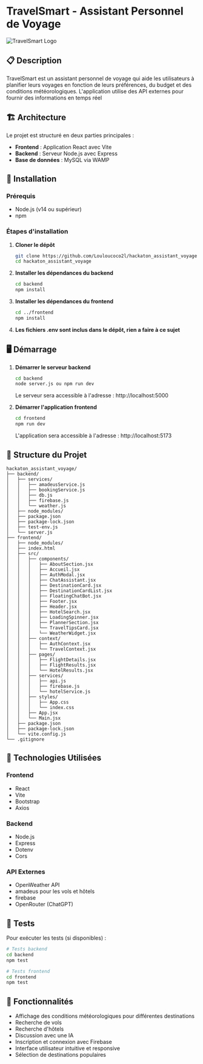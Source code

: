 # TravelSmart - Assistant Personnel de Voyage

![TravelSmart Logo](https://placehold.co/600x200/5271ff/ffffff?text=TravelSmart&font=montserrat)

## 📋 Description

TravelSmart est un assistant personnel de voyage qui aide les utilisateurs à planifier leurs voyages en fonction de leurs préférences, du budget et des conditions météorologiques. L'application utilise des API externes pour fournir des informations en temps réel 

## 🏗️ Architecture

Le projet est structuré en deux parties principales :
- **Frontend** : Application React avec Vite
- **Backend** : Serveur Node.js avec Express
- **Base de données** : MySQL via WAMP

## 🚀 Installation

### Prérequis
- Node.js (v14 ou supérieur)
- npm 

### Étapes d'installation

1. **Cloner le dépôt**
   ```bash
   git clone https://github.com/Louloucoco2l/hackaton_assistant_voyage.git
   cd hackaton_assistant_voyage
   ```

2. **Installer les dépendances du backend**
   ```bash
   cd backend
   npm install
   ```

3. **Installer les dépendances du frontend**
   ```bash
   cd ../frontend
   npm install
   ```
   
4. **Les fichiers .env sont inclus dans le dépôt, rien a faire à ce sujet**
## 🖥️ Démarrage

1. **Démarrer le serveur backend**
   ```bash
   cd backend
   node server.js ou npm run dev
   ```
   Le serveur sera accessible à l'adresse : http://localhost:5000

2. **Démarrer l'application frontend**
   ```bash
   cd frontend
   npm run dev
   ```
   L'application sera accessible à l'adresse : http://localhost:5173


## 📁 Structure du Projet
```
hackaton_assistant_voyage/
├── backend/
│   ├── services/
│   │   ├── amadeusService.js
│   │   ├── bookingService.js
│   │   ├── db.js
│   │   ├── firebase.js
│   │   └── weather.js
│   ├── node_modules/
│   ├── package.json
│   ├── package-lock.json
│   ├── test-env.js
│   └── server.js
├── frontend/
│   ├── node_modules/
│   ├── index.html
│   ├── src/
│   │   ├── components/
│   │   │   ├── AboutSection.jsx
│   │   │   ├── Accueil.jsx
│   │   │   ├── AuthModal.jsx
│   │   │   ├── ChatAssistant.jsx
│   │   │   ├── DestinationCard.jsx
│   │   │   ├── DestinationCardList.jsx
│   │   │   ├── FloatingChatBot.jsx
│   │   │   ├── Footer.jsx
│   │   │   ├── Header.jsx
│   │   │   ├── HotelSearch.jsx
│   │   │   ├── LoadingSpinner.jsx
│   │   │   ├── PlannerSection.jsx
│   │   │   └── TravelTipsCard.jsx
│   │   │   └── WeatherWidget.jsx
│   │   ├── context/
│   │   │   ├── AuthContext.jsx
│   │   │   └── TravelContext.jsx
│   │   ├── pages/
│   │   │   ├── FlightDetails.jsx
│   │   │   ├── FlightResults.jsx
│   │   │   └── HotelResults.jsx
│   │   ├── services/
│   │   │   ├── api.js
│   │   │   ├── firebase.js
│   │   │   └── hotelService.js
│   │   ├── styles/
│   │   │   ├── App.css
│   │   │   └── index.css
│   │   ├── App.jsx
│   │   └── Main.jsx
│   ├── package.json
│   ├── package-lock.json
│   └── vite.config.js
└── .gitignore

```

## 🔧 Technologies Utilisées

### Frontend
- React
- Vite
- Bootstrap
- Axios

### Backend
- Node.js
- Express
- Dotenv
- Cors

### API Externes
- OpenWeather API
- amadeus pour les vols et hôtels
- firebase 
- OpenRouter (ChatGPT)

## 🧪 Tests

Pour exécuter les tests (si disponibles) :

```bash
# Tests backend
cd backend
npm test

# Tests frontend
cd frontend
npm test
```

## 📝 Fonctionnalités

- Affichage des conditions météorologiques pour différentes destinations
- Recherche de vols 
- Recherche d'hôtels
- Discussion avec une IA
- Inscription et connexion avec Firebase
- Interface utilisateur intuitive et responsive
- Sélection de destinations populaires


